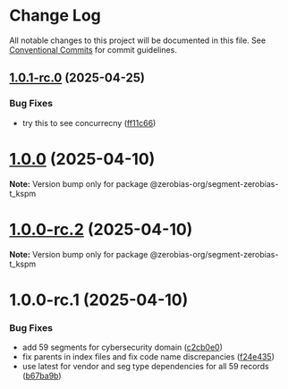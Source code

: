 # Change Log

All notable changes to this project will be documented in this file.
See [Conventional Commits](https://conventionalcommits.org) for commit guidelines.

## [1.0.1-rc.0](https://github.com/zerobias-org/segment/compare/@zerobias-org/segment-zerobias-t_kspm@1.0.0...@zerobias-org/segment-zerobias-t_kspm@1.0.1-rc.0) (2025-04-25)


### Bug Fixes

* try this to see concurrecny ([ff11c66](https://github.com/zerobias-org/segment/commit/ff11c66d67cb9f185098fd640d4139178d29ae22))





# [1.0.0](https://github.com/zerobias-org/segment/compare/@zerobias-org/segment-zerobias-t_kspm@1.0.0-rc.2...@zerobias-org/segment-zerobias-t_kspm@1.0.0) (2025-04-10)

**Note:** Version bump only for package @zerobias-org/segment-zerobias-t_kspm





# [1.0.0-rc.2](https://github.com/zerobias-org/segment/compare/@zerobias-org/segment-zerobias-t_kspm@1.0.0-rc.1...@zerobias-org/segment-zerobias-t_kspm@1.0.0-rc.2) (2025-04-10)

**Note:** Version bump only for package @zerobias-org/segment-zerobias-t_kspm





# 1.0.0-rc.1 (2025-04-10)


### Bug Fixes

* add 59 segments for cybersecurity domain ([c2cb0e0](https://github.com/zerobias-org/segment/commit/c2cb0e0c1f1eabb51d7f5a6ae6db98c1516fcdbe))
* fix parents in index files and fix code name discrepancies ([f24e435](https://github.com/zerobias-org/segment/commit/f24e4352453caaa05074cc6bb66ee8ed21a4f11d))
* use latest for vendor and seg type dependencies for all 59 records ([b67ba9b](https://github.com/zerobias-org/segment/commit/b67ba9bed7a90fad3b084161ebc603b5b35214b8))
